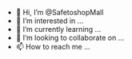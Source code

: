 - 👋 Hi, I’m @SafetoshopMall
- 👀 I’m interested in ...
- 🌱 I’m currently learning ...
- 💞️ I’m looking to collaborate on ...
- 📫 How to reach me ...

<!---
SafetoshopMall/SafetoshopMall is a ✨ special ✨ repository because its `README.md` (this file) appears on your GitHub profile.
You can click the Preview link to take a look at your changes.
--->
